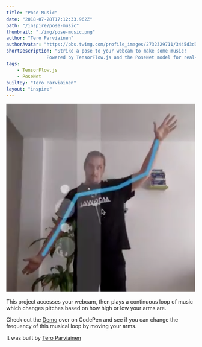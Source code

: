 ```yaml
---
title: "Pose Music"
date: "2018-07-28T17:12:33.962Z"
path: "/inspire/pose-music"
thumbnail: "./img/pose-music.png"
author: "Tero Parviainen"
authorAvatar: "https://pbs.twimg.com/profile_images/2732329711/3445d3d345ba841d248a9cdf0a18e687_400x400.jpeg"
shortDescription: "Strike a pose to your webcam to make some music!
               Powered by TensorFlow.js and the PoseNet model for real-time pose estimation."
tags:
    - TensorFlow.js
    - PoseNet
builtBy: "Tero Parviainen"
layout: "inspire"
---
```


![Animation](./img/pose-music.png)

This project accesses your webcam, then plays a continuous loop of music which changes pitches based on how high or low your arms are.

Check out the [Demo](https://codepen.io/teropa/full/QxLrMp/) over on CodePen and see if you can change the frequency of this musical loop by moving your arms.

It was built by [Tero Parviainen](https://teropa.info/)
